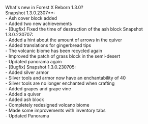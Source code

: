 What's new in Forest X Reborn 1.3.0?<br />
Snapshot 1.3.0.2307**:
<br /> - Ash cover block added
<br /> - Added two new achievements
<br /> - [Bugfix] Fixed the time of destruction of the ash block
Snapshot 1.3.0.230707:
<br /> - Added a hint about the amount of arrows in the quiver
<br /> - Added translations for gingerbread tips
<br /> - The volcanic biome has been recycled again
<br /> - Improved the patch of grass block in the semi-desert
<br /> - Updated panorama again
<br /> - [Bugfix] 
Snapshot 1.3.0.230705:
<br /> - Added silver armor
<br /> - Silver tools and armor now have an enchantability of 40
<br /> - Silver tools are no longer enchanted when crafting
<br /> - Added grapes and grape vine
<br /> - Added a quiver
<br /> - Added ash block
<br /> - Completely redesigned volcano biome
<br /> - Made some improvements with inventory tabs
<br /> - Updated Panorama